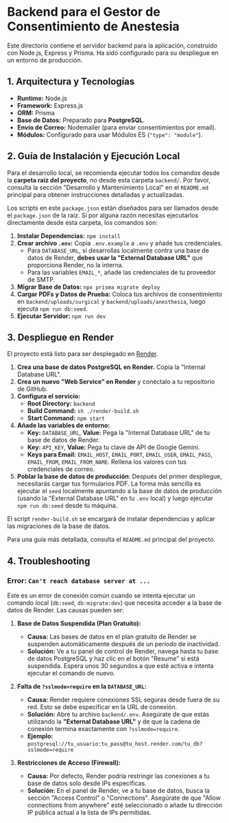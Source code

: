 # Backend para el Gestor de Consentimiento de Anestesia

Este directorio contiene el servidor backend para la aplicación, construido con Node.js, Express y Prisma. Ha sido configurado para su despliegue en un entorno de producción.

## 1. Arquitectura y Tecnologías

- **Runtime:** Node.js
- **Framework:** Express.js
- **ORM:** Prisma
- **Base de Datos:** Preparado para **PostgreSQL**.
- **Envío de Correo:** Nodemailer (para enviar consentimientos por email).
- **Módulos:** Configurado para usar Módulos ES (`"type": "module"`).

## 2. Guía de Instalación y Ejecución Local

Para el desarrollo local, se recomienda ejecutar todos los comandos desde la **carpeta raíz del proyecto**, no desde esta carpeta `backend/`. Por favor, consulta la sección "Desarrollo y Mantenimiento Local" en el `README.md` principal para obtener instrucciones detalladas y actualizadas.

Los scripts en este `package.json` están diseñados para ser llamados desde el `package.json` de la raíz. Si por alguna razón necesitas ejecutarlos directamente desde esta carpeta, los comandos son:

1.  **Instalar Dependencias:** `npm install`
2.  **Crear archivo `.env`:** Copia `.env.example` a `.env` y añade tus credenciales.
    - Para `DATABASE_URL`, si desarrollas localmente contra una base de datos de Render, **debes usar la "External Database URL"** que proporciona Render, no la interna.
    - Para las variables `EMAIL_*`, añade las credenciales de tu proveedor de SMTP.
3.  **Migrar Base de Datos:** `npx prisma migrate deploy`
4.  **Cargar PDFs y Datos de Prueba:** Coloca tus archivos de consentimiento en `backend/uploads/surgical` y `backend/uploads/anesthesia`, luego ejecuta `npm run db:seed`.
5.  **Ejecutar Servidor:** `npm run dev`

## 3. Despliegue en Render

El proyecto está listo para ser desplegado en [Render](https://render.com/).

1.  **Crea una base de datos PostgreSQL en Render.** Copia la "Internal Database URL".
2.  **Crea un nuevo "Web Service" en Render** y conéctalo a tu repositorio de GitHub.
3.  **Configura el servicio:**
    - **Root Directory:** `backend`
    - **Build Command:** `sh ./render-build.sh`
    - **Start Command:** `npm start`
4.  **Añade las variables de entorno:**
    - **Key:** `DATABASE_URL`, **Value:** Pega la "Internal Database URL" de tu base de datos de Render.
    - **Key:** `API_KEY`, **Value:** Pega tu clave de API de Google Gemini.
    - **Keys para Email:** `EMAIL_HOST`, `EMAIL_PORT`, `EMAIL_USER`, `EMAIL_PASS`, `EMAIL_FROM`, `EMAIL_FROM_NAME`. Rellena los valores con tus credenciales de correo.
5. **Poblar la base de datos de producción**: Después del primer despliegue, necesitarás cargar tus formularios PDF. La forma más sencilla es ejecutar el `seed` localmente apuntando a la base de datos de producción (usando la "External Database URL" en tu `.env` local) y luego ejecutar `npm run db:seed` desde tu máquina.

El script `render-build.sh` se encargará de instalar dependencias y aplicar las migraciones de la base de datos.

Para una guía más detallada, consulta el `README.md` principal del proyecto.

## 4. Troubleshooting

### Error: `Can't reach database server at ...`

Este es un error de conexión común cuando se intenta ejecutar un comando local (`db:seed`, `db:migrate:dev`) que necesita acceder a la base de datos de Render. Las causas pueden ser:

1.  **Base de Datos Suspendida (Plan Gratuito):**
    - **Causa:** Las bases de datos en el plan gratuito de Render se suspenden automáticamente después de un período de inactividad.
    - **Solución:** Ve a tu panel de control de Render, navega hasta tu base de datos PostgreSQL y haz clic en el botón "Resume" si está suspendida. Espera unos 30 segundos a que esté activa e intenta ejecutar el comando de nuevo.

2.  **Falta de `?sslmode=require` en la `DATABASE_URL`:**
    - **Causa:** Render requiere conexiones SSL seguras desde fuera de su red. Esto se debe especificar en la URL de conexión.
    - **Solución:** Abre tu archivo `backend/.env`. Asegúrate de que estás utilizando la **"External Database URL"** y de que la cadena de conexión termina exactamente con `?sslmode=require`.
    - **Ejemplo:** `postgresql://tu_usuario:tu_pass@tu_host.render.com/tu_db?sslmode=require`

3.  **Restricciones de Acceso (Firewall):**
    - **Causa:** Por defecto, Render podría restringir las conexiones a tu base de datos solo desde IPs específicas.
    - **Solución:** En el panel de Render, ve a tu base de datos, busca la sección "Access Control" o "Connections". Asegúrate de que "Allow connections from anywhere" esté seleccionado o añade tu dirección IP pública actual a la lista de IPs permitidas.
